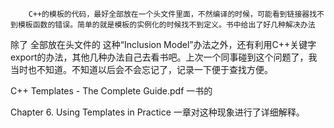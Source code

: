         C++的模板的代码，最好全部放在一个头文件里面，不然编译的时候，可能看到链接器找不到模板函数的错误。简单的就是模板的实例化的时候找不到定义。书中给出了好几种解决办法

除了 全部放在头文件的 这种“Inclusion Model”办法之外，还有利用C++关键字 export的办法，其他几种办法自己去看书吧。上次一个同事碰到这个问题了，我当时也不知道。不知道以后会不会忘记了，记录一下便于查找方便。



C++ Templates - The Complete Guide.pdf 一书的

Chapter 6. Using Templates in Practice  一章对这种现象进行了详细解释。
